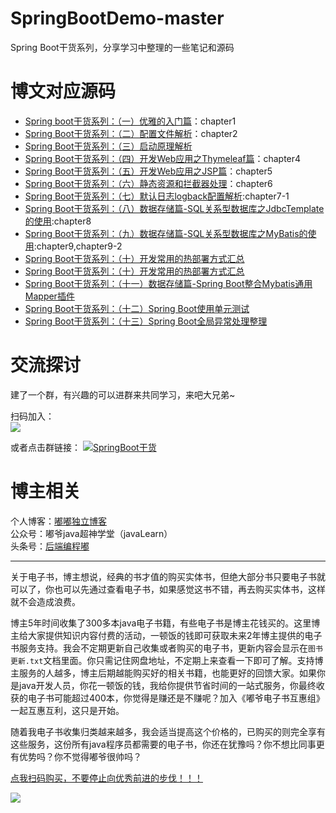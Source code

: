 # SpringBootDemo-master




Spring Boot干货系列，分享学习中整理的一些笔记和源码
# 博文对应源码
- [Spring boot干货系列：（一）优雅的入门篇](http://tengj.top/2017/02/26/springboot1/)：chapter1
- [Spring Boot干货系列：（二）配置文件解析](http://tengj.top/2017/02/28/springboot2/)：chapter2
- [Spring Boot干货系列：（三）启动原理解析](http://tengj.top/2017/03/09/springboot3/)
- [Spring Boot干货系列：（四）开发Web应用之Thymeleaf篇](http://tengj.top/2017/03/13/springboot4/)：chapter4
- [Spring Boot干货系列：（五）开发Web应用之JSP篇](http://tengj.top/2017/03/13/springboot5/)：chapter5
- [Spring Boot干货系列：（六）静态资源和拦截器处理](http://tengj.top/2017/03/30/springboot6/)：chapter6
- [Spring Boot干货系列：（七）默认日志logback配置解析](http://tengj.top/2017/04/05/springboot7/):chapter7-1
- [Spring Boot干货系列：（八）数据存储篇-SQL关系型数据库之JdbcTemplate的使用](http://tengj.top/2017/04/13/springboot8/):chapter8
- [Spring Boot干货系列：（九）数据存储篇-SQL关系型数据库之MyBatis的使用](http://tengj.top/2017/04/23/springboot9/):chapter9,chapter9-2
- [Spring Boot干货系列：（十）开发常用的热部署方式汇总](http://tengj.top/2017/06/01/springboot10/)
- [Spring Boot干货系列：（十）开发常用的热部署方式汇总](http://tengj.top/2017/06/01/springboot10/)
- [Spring Boot干货系列：（十一）数据存储篇-Spring Boot整合Mybatis通用Mapper插件](http://tengj.top/2017/12/20/springboot11/)
- [Spring Boot干货系列：（十二）Spring Boot使用单元测试](http://tengj.top/2017/12/28/springboot12/)
- [Spring Boot干货系列：（十三）Spring Boot全局异常处理整理](http://tengj.top/2018/05/16/springboot13/)

# 交流探讨

建了一个群，有兴趣的可以进群来共同学习，来吧大兄弟~

扫码加入：  
![](http://7xqch5.com1.z0.glb.clouddn.com/qqq.png)

或者点击群链接：
<a target="_blank" href="//shang.qq.com/wpa/qunwpa?idkey=77f4f32b002df170c0110d8df42936f5e942c40e9e6f6c854dfcf36adebf9631">
<img border="0" src="http://pub.idqqimg.com/wpa/images/group.png" alt="SpringBoot干货" title="SpringBoot干货"></a>

# 博主相关
个人博客：[嘟嘟独立博客](http://tengj.top)  
公众号：嘟爷java超神学堂（javaLearn）  
头条号：[后端编程嘟](http://www.toutiao.com/m1559096720023553/)

---
关于电子书，博主想说，经典的书才值的购买实体书，但绝大部分书只要电子书就可以了，你也可以先通过查看电子书，如果感觉这书不错，再去购买实体书，这样就不会造成浪费。

博主5年时间收集了300多本java电子书籍，有些电子书是博主花钱买的。这里博主给大家提供知识内容付费的活动，一顿饭的钱即可获取未来2年博主提供的电子书服务支持。我会不定期更新自己收集或者购买的电子书，更新内容会显示在`图书更新.txt`文档里面。你只需记住网盘地址，不定期上来查看一下即可了解。支持博主服务的人越多，博主后期越能购买好的相关书籍，也能更好的回馈大家。如果你是java开发人员，你花一顿饭的钱，我给你提供节省时间的一站式服务，你最终收获的电子书可能超过400本，你觉得是赚还是不赚呢？加入《嘟爷电子书互惠组》一起互惠互利，这只是开始。

随着我电子书收集归类越来越多，我会适当提高这个价格的，已购买的则完全享有这些服务，这份所有java程序员都需要的电子书，你还在犹豫吗？你不想比同事更有优势吗？你不觉得嘟爷很帅吗？  

[点我扫码购买，不要停止向优秀前进的步伐！！！](https://sns.io/sell/4MEZXPUW)


![](http://7xqch5.com1.z0.glb.clouddn.com/dianzishu.png)

